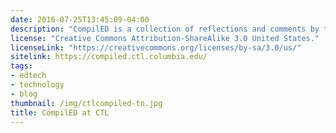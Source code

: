 ```yaml
---
date: 2016-07-25T13:45:09-04:00
description: "CompilED is a collection of reflections and comments by the software developers at Columbia’s Center for Teaching and Learning (CTL). These views are rooted in our professional and personal experiences developing educational technology."
license: "Creative Commons Attribution-ShareAlike 3.0 United States."
licenseLink: "https://creativecommons.org/licenses/by-sa/3.0/us/"
sitelink: https://compiled.ctl.columbia.edu/
tags:
- edtech
- technology
- blog
thumbnail: /img/ctlcompiled-tn.jpg
title: CompilED at CTL
---
```


